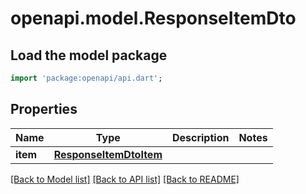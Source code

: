 # openapi.model.ResponseItemDto

## Load the model package
```dart
import 'package:openapi/api.dart';
```

## Properties
Name | Type | Description | Notes
------------ | ------------- | ------------- | -------------
**item** | [**ResponseItemDtoItem**](ResponseItemDtoItem.md) |  | 

[[Back to Model list]](../README.md#documentation-for-models) [[Back to API list]](../README.md#documentation-for-api-endpoints) [[Back to README]](../README.md)


